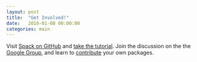 ```yaml
---
layout: post
title:  "Get Involved!"
date:   2016-01-08 00:00:00
categories: main
---
```


Visit
[Spack on GitHub](https://github.com/spack/spack) and [take the tutorial](https://spack.readthedocs.io/en/latest/tutorial_sc16.html). Join the discussion on the the [Google Group](https://groups.google.com/d/forum/spack),
and learn to [contribute](https://spack.readthedocs.io/en/latest/contribution_guide.html)
your own packages.
